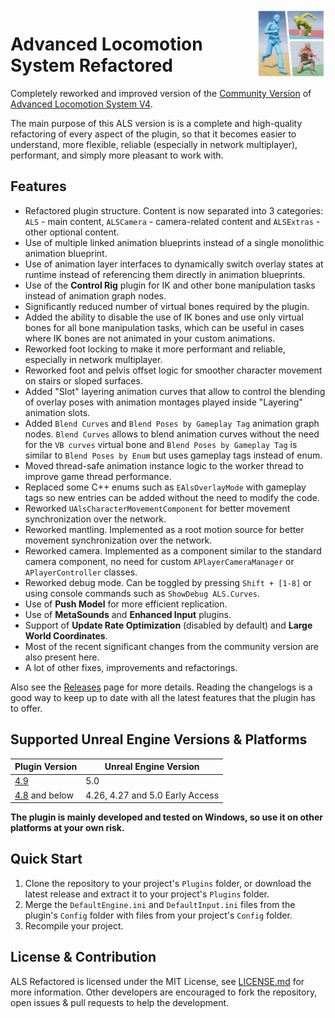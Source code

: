 <img src="Resources/Icon128.png" align="right" width="110">

# Advanced Locomotion System Refactored

Completely reworked and improved version of the [Community Version](https://github.com/dyanikoglu/ALS-Community) of [Advanced Locomotion System V4](https://www.unrealengine.com/marketplace/en-US/product/advanced-locomotion-system-v1).

The main purpose of this ALS version is is a complete and high-quality refactoring of every aspect of the plugin, so that it becomes easier to understand, more flexible, reliable (especially in network multiplayer), performant, and simply more pleasant to work with.

## Features

- Refactored plugin structure. Content is now separated into 3 categories: `ALS` - main content, `ALSCamera` - camera-related content and `ALSExtras` - other optional content.
- Use of multiple linked animation blueprints instead of a single monolithic animation blueprint.
- Use of animation layer interfaces to dynamically switch overlay states at runtime instead of referencing them directly in animation blueprints.
- Use of the **Control Rig** plugin for IK and other bone manipulation tasks instead of animation graph nodes.
- Significantly reduced number of virtual bones required by the plugin.
- Added the ability to disable the use of IK bones and use only virtual bones for all bone manipulation tasks, which can be useful in cases where IK bones are not animated in your custom animations.
- Reworked foot locking to make it more performant and reliable, especially in network multiplayer.
- Reworked foot and pelvis offset logic for smoother character movement on stairs or sloped surfaces.
- Added "Slot" layering animation curves that allow to control the blending of overlay poses with animation montages played inside "Layering" animation slots.
- Added `Blend Curves` and `Blend Poses by Gameplay Tag` animation graph nodes. `Blend Curves` allows to blend animation curves without the need for the `VB curves` virtual bone and `Blend Poses by Gameplay Tag` is similar to `Blend Poses by Enum` but uses gameplay tags instead of enum.
- Moved thread-safe animation instance logic to the worker thread to improve game thread performance.
- Replaced some C++ enums such as `EAlsOverlayMode` with gameplay tags so new entries can be added without the need to modify the code.
- Reworked `UAlsCharacterMovementComponent` for better movement synchronization over the network.
- Reworked mantling. Implemented as a root motion source for better movement synchronization over the network.
- Reworked camera. Implemented as a component similar to the standard camera component, no need for custom `APlayerCameraManager` or `APlayerController` classes.
- Reworked debug mode. Can be toggled by pressing `Shift + [1-8]` or using console commands such as `ShowDebug ALS.Curves`.
- Use of **Push Model** for more efficient replication.
- Use of **MetaSounds** and **Enhanced Input** plugins.
- Support of **Update Rate Optimization** (disabled by default) and **Large World Coordinates**.
- Most of the recent significant changes from the community version are also present here.
- A lot of other fixes, improvements and refactorings.

Also see the [Releases](https://github.com/Sixze/ALS-Refactored/releases) page for more details.
Reading the changelogs is a good way to keep up to date with all the latest features that the plugin has to offer.

## Supported Unreal Engine Versions & Platforms

| Plugin Version                                                            | Unreal Engine Version           |
|---------------------------------------------------------------------------|---------------------------------|
| [4.9](https://github.com/Sixze/ALS-Refactored/releases/tag/4.9)           | 5.0                             |
| [4.8](https://github.com/Sixze/ALS-Refactored/releases/tag/4.8) and below | 4.26, 4.27 and 5.0 Early Access |

**The plugin is mainly developed and tested on Windows, so use it on other platforms at your own risk.**

## Quick Start

1. Clone the repository to your project's `Plugins` folder, or download the latest release and extract it to your project's `Plugins` folder.
2. Merge the `DefaultEngine.ini` and `DefaultInput.ini` files from the plugin's `Config` folder with files from your project's `Config` folder.
3. Recompile your project.

## License & Contribution

ALS Refactored is licensed under the MIT License, see [LICENSE.md](LICENSE.md) for more information. Other developers are encouraged to fork the repository, open issues & pull requests to help the development.